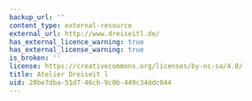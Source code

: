 ```yaml
---
backup_url: ''
content_type: external-resource
external_url: http://www.dreiseitl.de/
has_external_licence_warning: true
has_external_license_warning: true
is_broken: ''
license: https://creativecommons.org/licenses/by-nc-sa/4.0/
title: Atelier Dreiseit l
uid: 28be7dba-51d7-46cb-9c0b-449c34ddc044
---
```

